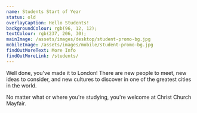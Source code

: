```yaml
---
name: Students Start of Year
status: old
overlayCaption: Hello Students!
backgroundColour: rgb(96, 12, 12);
textColour: rgb(237, 206, 30);
mainImage: /assets/images/desktop/student-promo-bg.jpg
mobileImage: /assets/images/mobile/student-promo-bg.jpg
findOutMoreText: More Info
findOutMoreLink: /students/
---
```

Well done, you've made it to London! There are new people to meet, new ideas to consider, and new cultures to discover in one of the greatest cities in the world.

No matter what or where you're studying, you're welcome at Christ Church Mayfair.
